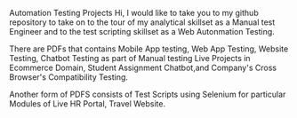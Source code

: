 Automation Testing Projects
Hi, I would like to take you to my github repository to take on to the tour of my analytical skillset as a Manual test Engineer and to the test scripting skillset as a Web Autonmation Testing.

There are PDFs that contains Mobile App testing, Web App Testing, Website Testing, Chatbot Testing as part of Manual testing Live Projects in Ecommerce Domain, Student Assignment Chatbot,and Company's 
Cross Browser's Compatibility Testing.

Another form of PDFS consists of Test Scripts using Selenium for particular Modules of Live HR Portal, Travel Website.
